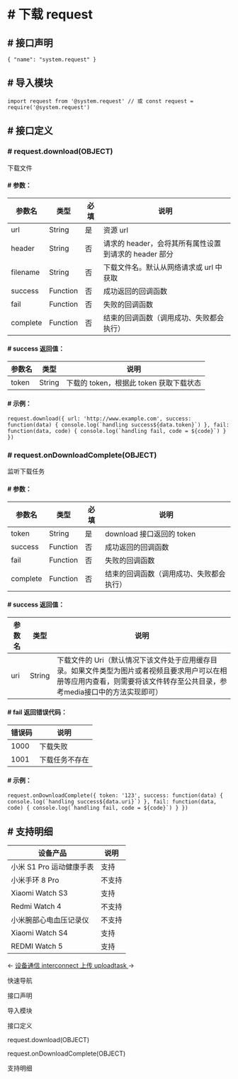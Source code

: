 <!-- 源地址: https://iot.mi.com/vela/quickapp/zh/features/network/request.html -->

# # 下载 request

## # 接口声明

``` { "name": "system.request" } ```

## # 导入模块

``` import request from '@system.request' // 或 const request = require('@system.request') ```

## # 接口定义

### # request.download(OBJECT)

下载文件

#### # 参数：

参数名 | 类型 | 必填 | 说明  
---|---|---|---  
url | String | 是 | 资源 url  
header | String | 否 | 请求的 header，会将其所有属性设置到请求的 header 部分  
filename | String | 否 | 下载文件名。默认从网络请求或 url 中获取  
success | Function | 否 | 成功返回的回调函数  
fail | Function | 否 | 失败的回调函数  
complete | Function | 否 | 结束的回调函数（调用成功、失败都会执行）  
  
#### # success 返回值：

参数名 | 类型 | 说明  
---|---|---  
token | String | 下载的 token，根据此 token 获取下载状态  
  
#### # 示例：

``` request.download({ url: 'http://www.example.com', success: function(data) { console.log(`handling success${data.token}`) }, fail: function(data, code) { console.log(`handling fail, code = ${code}`) } }) ```

### # request.onDownloadComplete(OBJECT)

监听下载任务

#### # 参数：

参数名 | 类型 | 必填 | 说明  
---|---|---|---  
token | String | 是 | download 接口返回的 token  
success | Function | 否 | 成功返回的回调函数  
fail | Function | 否 | 失败的回调函数  
complete | Function | 否 | 结束的回调函数（调用成功、失败都会执行）  
  
#### # success 返回值：

参数名 | 类型 | 说明  
---|---|---  
uri | String | 下载文件的 Uri（默认情况下该文件处于应用缓存目录。如果文件类型为图片或者视频且要求用户可以在相册等应用内查看，则需要将该文件转存至公共目录，参考media接口中的方法实现即可）  
  
#### # fail 返回错误代码：

错误码 | 说明  
---|---  
1000 | 下载失败  
1001 | 下载任务不存在  
  
#### # 示例：

``` request.onDownloadComplete({ token: '123', success: function(data) { console.log(`handling success${data.uri}`) }, fail: function(data, code) { console.log(`handling fail, code = ${code}`) } }) ```

## # 支持明细

设备产品 | 说明  
---|---  
小米 S1 Pro 运动健康手表 | 支持  
小米手环 8 Pro | 不支持  
Xiaomi Watch S3 | 支持  
Redmi Watch 4 | 不支持  
小米腕部心电血压记录仪 | 不支持  
Xiaomi Watch S4 | 支持  
REDMI Watch 5 | 支持  
  
← [ 设备通信 interconnect ](</vela/quickapp/zh/features/network/interconnect.html>) [ 上传 uploadtask ](</vela/quickapp/zh/features/network/uploadtask.html>) → 

快速导航

接口声明

导入模块

接口定义

request.download(OBJECT)

request.onDownloadComplete(OBJECT)

支持明细
